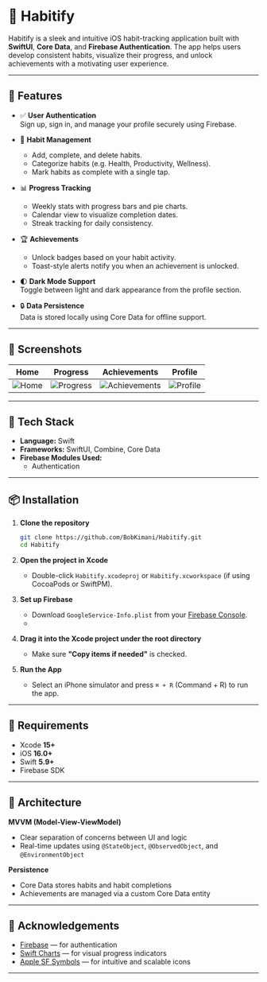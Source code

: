 # 📱 Habitify

Habitify is a sleek and intuitive iOS habit-tracking application built with **SwiftUI**, **Core Data**, and **Firebase Authentication**. The app helps users develop consistent habits, visualize their progress, and unlock achievements with a motivating user experience.

---

## 🚀 Features

- ✅ **User Authentication**  
  Sign up, sign in, and manage your profile securely using Firebase.

- 📆 **Habit Management**  
  - Add, complete, and delete habits.
  - Categorize habits (e.g. Health, Productivity, Wellness).
  - Mark habits as complete with a single tap.

- 📊 **Progress Tracking**  
  - Weekly stats with progress bars and pie charts.
  - Calendar view to visualize completion dates.
  - Streak tracking for daily consistency.

- 🏆 **Achievements**  
  - Unlock badges based on your habit activity.
  - Toast-style alerts notify you when an achievement is unlocked.

- 🌓 **Dark Mode Support**  
  Toggle between light and dark appearance from the profile section.

- 🔒 **Data Persistence**  
  Data is stored locally using Core Data for offline support.

---

## 📸 Screenshots

| Home | Progress | Achievements | Profile |
|------|----------|--------------|---------|
| ![Home](screenshots/home.png) | ![Progress](screenshots/progress.png) | ![Achievements](screenshots/achievements.png) | ![Profile](screenshots/profile.png) |

---

## 🧰 Tech Stack

- **Language:** Swift  
- **Frameworks:** SwiftUI, Combine, Core Data  
- **Firebase Modules Used:**
  - Authentication

---

## 📦 Installation

1. **Clone the repository**  
   ```bash
   git clone https://github.com/BobKimani/Habitify.git
   cd Habitify
   ```

2. **Open the project in Xcode**
   - Double-click `Habitify.xcodeproj` or `Habitify.xcworkspace` (if using CocoaPods or SwiftPM).

3. **Set up Firebase**
   - Download `GoogleService-Info.plist` from your [Firebase Console](https://console.firebase.google.com/).
   - 
4. **Drag it into the Xcode project under the root directory**
   - Make sure **"Copy items if needed"** is checked.

5. **Run the App**
   - Select an iPhone simulator and press `⌘ + R` (Command + R) to run the app.

---

## 🧪 Requirements

- Xcode **15+**
- iOS **16.0+**
- Swift **5.9+**
- Firebase SDK

---

## 🧠 Architecture

**MVVM (Model-View-ViewModel)**  
- Clear separation of concerns between UI and logic  
- Real-time updates using `@StateObject`, `@ObservedObject`, and `@EnvironmentObject`

**Persistence**  
- Core Data stores habits and habit completions  
- Achievements are managed via a custom Core Data entity

---

## 🙌 Acknowledgements

- [Firebase](https://firebase.google.com/docs/ios/setup) — for authentication
- [Swift Charts](https://developer.apple.com/documentation/charts) — for visual progress indicators
- [Apple SF Symbols](https://developer.apple.com/sf-symbols/) — for intuitive and scalable icons

---
